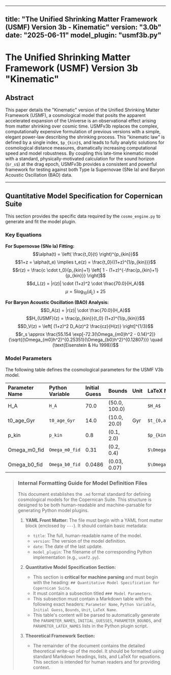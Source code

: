 <!-- DEV NOTE (v1.5a): Removed duplicated bullet line in documentation. -->
---
title: "The Unified Shrinking Matter Framework (USMF) Version 3b - Kinematic"
version: "3.0b"
date: "2025-06-11"
model_plugin: "usmf3b.py"
---

# The Unified Shrinking Matter Framework (USMF) Version 3b "Kinematic"

## Abstract

This paper details the "Kinematic" version of the Unified Shrinking Matter Framework (USMF), a cosmological model that posits the apparent accelerated expansion of the Universe is an observational effect arising from matter shrinking over cosmic time. USMFv3b replaces the complex, computationally expensive formulation of previous versions with a simple, elegant power-law describing the shrinking process. This "kinematic law" is defined by a single index, `$p_{kin}$`, and leads to fully analytic solutions for cosmological distance measures, dramatically increasing computational speed and model robustness. By coupling this late-time kinematic model with a standard, physically-motivated calculation for the sound horizon (`$r_s$`) at the drag epoch, USMFv3b provides a consistent and powerful framework for testing against both Type Ia Supernovae (SNe Ia) and Baryon Acoustic Oscillation (BAO) data.

---

## Quantitative Model Specification for Copernican Suite

This section provides the specific data required by the `cosmo_engine.py` to generate and fit the model plugin.

### Key Equations

**For Supernovae (SNe Ia) Fitting:**
$$\alpha(t) = \left( \frac{t_0}{t} \right)^{p_{kin}}$$
$$1+z = \alpha(t_e) \implies t_e(z) = \frac{t_0}{(1+z)^{1/p_{kin}}}$$
$$r(z) = \frac{c \cdot t_0}{p_{kin}+1} \left[ 1 - (1+z)^{-\frac{p_{kin}+1}{p_{kin}}} \right]$$
$$d_L(z) = |r(z)| \cdot (1+z)^2 \cdot \frac{70.0}{H_A}$$
$$\mu = 5 \log_{10}(d_L) + 25$$

**For Baryon Acoustic Oscillation (BAO) Analysis:**
$$D_A(z) = |r(z)| \cdot \frac{70.0}{H_A}$$
$$H_{USMF}(z) = \frac{p_{kin}}{t_0} (1+z)^{1/p_{kin}}$$
$$D_V(z) = \left[ (1+z)^2 D_A(z)^2 \frac{cz}{H(z)} \right]^{1/3}$$
$$r_s \approx \frac{55.154 \exp[-72.3(\Omega_{m0}h^2 - 0.14)^2]}{\sqrt{(\Omega_{m0}h^2)^{0.25351}(\Omega_{b0}h^2)^{0.12807}}} \quad (\text{Eisenstein & Hu 1998})$$


### Model Parameters

The following table defines the cosmological parameters for the USMF V3b model.

| Parameter Name | Python Variable | Initial Guess | Bounds | Unit | LaTeX Name |
| :--- | :--- | :--- | :--- | :--- | :--- |
| H_A | `H_A` | 70.0 | (50.0, 100.0) | | `$H_A$` |
| t0_age_Gyr | `t0_age_Gyr` | 14.0 | (10.0, 20.0) | Gyr | `$t_{0,age}$` |
| p_kin | `p_kin` | 0.8 | (0.1, 2.0) | | `$p_{kin}$` |
| Omega_m0_fid | `Omega_m0_fid` | 0.31 | (0.2, 0.4) | | `$\Omega_{m0,fid}$` |
| Omega_b0_fid | `Omega_b0_fid` | 0.0486| (0.03, 0.07)| | `$\Omega_{b0,fid}$` |
> ### **Internal Formatting Guide for Model Definition Files**
>
> This document establishes the `.md` format standard for defining cosmological models for the Copernican Suite. This structure is designed to be both human-readable and machine-parsable for generating Python model plugins.
>
> 1.  **YAML Front Matter:** The file must begin with a YAML front matter block (enclosed by `---`). It should contain basic metadata:
>     -   `title`: The full, human-readable name of the model.
>     -   `version`: The version of the model definition.
>     -   `date`: The date of the last update.
>     -   `model_plugin`: The filename of the corresponding Python implementation (e.g., `usmf2.py`).
>
> 2.  **Quantitative Model Specification Section:**
>     -   This section is **critical for machine parsing** and must begin with the heading: `## Quantitative Model Specification for Copernican Suite`.
>     -   It must contain a subsection titled `### Model Parameters`.
>     -   This subsection must contain a Markdown table with the following exact headers: `Parameter Name`, `Python Variable`, `Initial Guess`, `Bounds`, `Unit`, `LaTeX Name`.
>     -   This table's content will be parsed to automatically generate the `PARAMETER_NAMES`, `INITIAL_GUESSES`, `PARAMETER_BOUNDS`, and `PARAMETER_LATEX_NAMES` lists in the Python plugin script.
>
> 3.  **Theoretical Framework Section:**
>     -   The remainder of the document contains the detailed theoretical write-up of the model. It should be formatted using standard Markdown headings, lists, and LaTeX for equations. This section is intended for human readers and for providing context.


